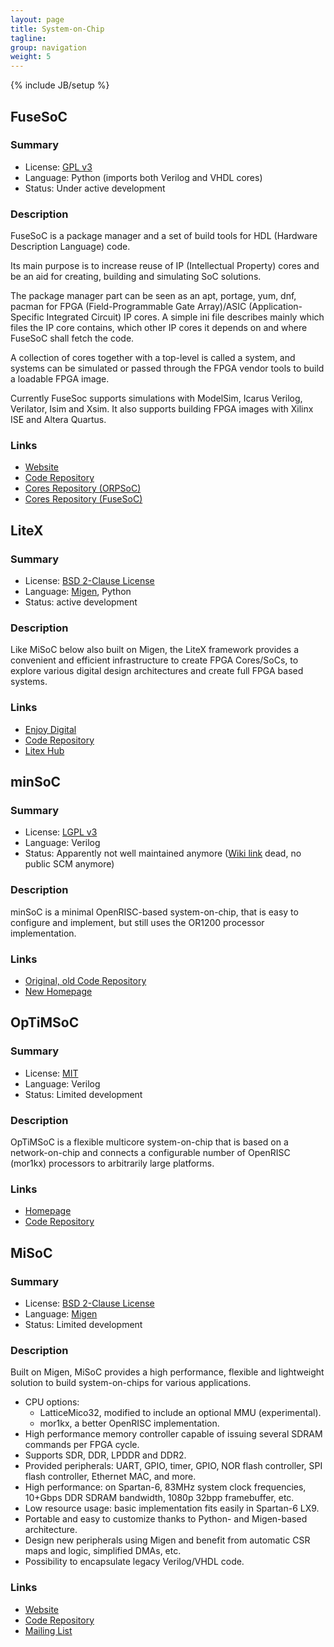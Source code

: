 ```yaml
---
layout: page
title: System-on-Chip
tagline:
group: navigation
weight: 5
---
```

{% include JB/setup %}

## <a id="fusesoc" /> FuseSoC

### Summary

 * License: [GPL v3](https://opensource.org/licenses/GPL-3.0)
 * Language: Python (imports both Verilog and VHDL cores)
 * Status: Under active development

### Description

FuseSoC is a package manager and a set of build tools for HDL
(Hardware Description Language) code.

Its main purpose is to increase reuse of IP (Intellectual Property)
cores and be an aid for creating, building and simulating SoC
solutions.

The package manager part can be seen as an apt, portage, yum, dnf,
pacman for FPGA (Field-Programmable Gate Array)/ASIC
(Application-Specific Integrated Circuit) IP cores.  A simple ini file
describes mainly which files the IP core contains, which other IP
cores it depends on and where FuseSoC shall fetch the code.

A collection of cores together with a top-level is called a system,
and systems can be simulated or passed through the FPGA vendor tools
to build a loadable FPGA image.

Currently FuseSoc supports simulations with ModelSim, Icarus Verilog,
Verilator, Isim and Xsim. It also supports building FPGA images with
Xilinx ISE and Altera Quartus.

### <a id="orpsoc" /> Links

 * [Website](http://fusesoc.net)
 * [Code Repository](https://github.com/olofk/fusesoc)
 * [Cores Repository (ORPSoC)](https://github.com/openrisc/orpsoc-cores)
 * [Cores Repository (FuseSoC)](https://github.com/fusesoc/fusesoc-cores)

## <a id="litex" /> LiteX

### Summary

 * License: [BSD 2-Clause License](https://opensource.org/licenses/BSD-2-Clause)
 * Language: [Migen](https://m-labs.hk/gateware.html), Python
 * Status: active development

### Description

Like MiSoC below also built on Migen, the LiteX framework provides a convenient
and efficient infrastructure to create FPGA Cores/SoCs, to explore various
digital design architectures and create full FPGA based systems.

### Links

 * [Enjoy Digital](http://www.enjoy-digital.fr)
 * [Code Repository](https://github.com/enjoy-digital)
 * [Litex Hub](https://github.com/litex-hub)

## <a id="minsoc" /> minSoC

### Summary

 * License: [LGPL v3](https://opensource.org/licenses/LGPL-3.0)
 * Language: Verilog
 * Status: Apparently not well maintained anymore ([Wiki link](https://www.minsoc.com/) dead, no public SCM anymore)

### Description

minSoC is a minimal OpenRISC-based system-on-chip, that is easy to configure and implement, but still uses the OR1200 processor implementation.

### Links

 * [Original, old Code Repository](https://opencores.org/projects/minsoc)
 * [New Homepage](https://www.allaboutcircuits.com/ip-cores/system-on-chip/minsoc/)

## <a id="optimsoc" /> OpTiMSoC

### Summary

 * License: [MIT](https://opensource.org/licenses/MIT)
 * Language: Verilog
 * Status: Limited development

### Description

OpTiMSoC is a flexible multicore system-on-chip that is based on a network-on-chip and connects a configurable number of OpenRISC (mor1kx) processors to arbitrarily large platforms.

### Links

 * [Homepage](https://optimsoc.org/)
 * [Code Repository](https://github.com/optimsoc/optimsoc)

## <a id="misoc" /> MiSoC

### Summary

 * License: [BSD 2-Clause License](https://opensource.org/licenses/BSD-2-Clause)
 * Language: [Migen](https://m-labs.hk/gateware.html)
 * Status: Limited development

### Description

Built on Migen, MiSoC provides a high performance, flexible and
lightweight solution to build system-on-chips for various
applications.

 * CPU options:
   * LatticeMico32, modified to include an optional MMU (experimental).
   * mor1kx, a better OpenRISC implementation.
 * High performance memory controller capable of issuing several SDRAM
   commands per FPGA cycle.
 * Supports SDR, DDR, LPDDR and DDR2.
 * Provided peripherals: UART, GPIO, timer, GPIO, NOR flash
   controller, SPI flash controller, Ethernet MAC, and more.
 * High performance: on Spartan-6, 83MHz system clock frequencies,
   10+Gbps DDR SDRAM bandwidth, 1080p 32bpp framebuffer, etc.
 * Low resource usage: basic implementation fits easily in Spartan-6 LX9.
 * Portable and easy to customize thanks to Python- and Migen-based
   architecture.
 * Design new peripherals using Migen and benefit from automatic CSR
   maps and logic, simplified DMAs, etc.
 * Possibility to encapsulate legacy Verilog/VHDL code.

### Links

 * [Website](https://m-labs.hk/gateware.html)
 * [Code Repository](https://github.com/m-labs/misoc)
 * [Mailing List](https://ssl.serverraum.org/lists/listinfo/devel)

